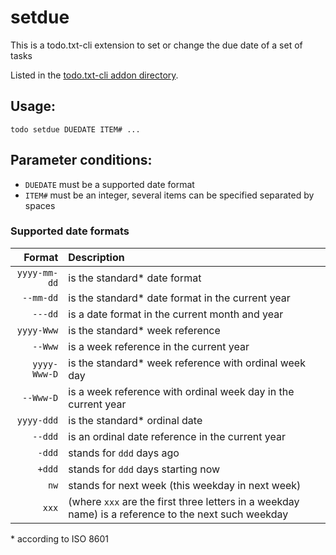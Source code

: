 # setdue
This is a todo.txt-cli extension to set or change the due date of a set of tasks

Listed in the [todo.txt-cli addon directory][1].

## Usage:

    todo setdue DUEDATE ITEM# ...

## Parameter conditions: 
 * `DUEDATE` must be a supported date format
 * `ITEM#` must be an integer, several items can be specified separated by spaces

### Supported date formats

| Format       | Description                                                   |
| ---:         | :---                                                          |
| `yyyy-mm-dd` | is the standard\* date format                                 |
| `--mm-dd`    | is the standard\* date format in the current year             |
| `---dd`      | is a date format in the current month and year                |
| `yyyy-Www`   | is the standard\* week reference                              |
| `--Www`      | is a week reference in the current year                       |
| `yyyy-Www-D` | is the standard\* week reference with ordinal week day        |
| `--Www-D`    | is a week reference with ordinal week day in the current year |
| `yyyy-ddd`   | is the standard\* ordinal date                                |
| `--ddd`      | is an ordinal date reference in the current year              |
| `-ddd`       | stands for `ddd` days ago                                     |
| `+ddd`       | stands for `ddd` days starting now                            |
| `nw`         | stands for next week (this weekday in next week)              |
| `xxx`        | (where `xxx` are the first three letters in a weekday name) is a reference to the next such weekday |

\* according to ISO 8601

[1]:https://github.com/todotxt/todo.txt-cli/wiki/Todo.sh-Add-on-Directory
